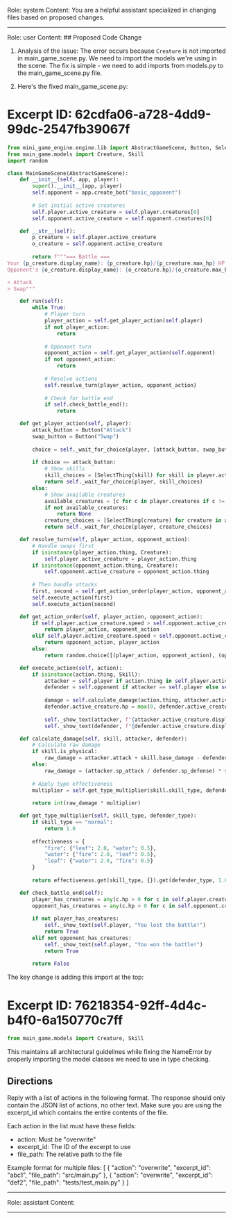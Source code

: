 Role: system
Content: You are a helpful assistant specialized in changing files based on proposed changes.
__________________
Role: user
Content: ## Proposed Code Change
1. Analysis of the issue:
The error occurs because `Creature` is not imported in main_game_scene.py. We need to import the models we're using in the scene. The fix is simple - we need to add imports from models.py to the main_game_scene.py file.

2. Here's the fixed main_game_scene.py:

# Excerpt ID: 62cdfa06-a728-4dd9-99dc-2547fb39067f
```python main_game/scenes/main_game_scene.py
from mini_game_engine.engine.lib import AbstractGameScene, Button, SelectThing
from main_game.models import Creature, Skill
import random

class MainGameScene(AbstractGameScene):
    def __init__(self, app, player):
        super().__init__(app, player)
        self.opponent = app.create_bot("basic_opponent")
        
        # Set initial active creatures
        self.player.active_creature = self.player.creatures[0]
        self.opponent.active_creature = self.opponent.creatures[0]

    def __str__(self):
        p_creature = self.player.active_creature
        o_creature = self.opponent.active_creature
        
        return f"""=== Battle ===
Your {p_creature.display_name}: {p_creature.hp}/{p_creature.max_hp} HP
Opponent's {o_creature.display_name}: {o_creature.hp}/{o_creature.max_hp} HP

> Attack
> Swap"""

    def run(self):
        while True:
            # Player turn
            player_action = self.get_player_action(self.player)
            if not player_action:
                return
                
            # Opponent turn
            opponent_action = self.get_player_action(self.opponent)
            if not opponent_action:
                return
                
            # Resolve actions
            self.resolve_turn(player_action, opponent_action)
            
            # Check for battle end
            if self.check_battle_end():
                return

    def get_player_action(self, player):
        attack_button = Button("Attack")
        swap_button = Button("Swap")
        
        choice = self._wait_for_choice(player, [attack_button, swap_button])
        
        if choice == attack_button:
            # Show skills
            skill_choices = [SelectThing(skill) for skill in player.active_creature.skills]
            return self._wait_for_choice(player, skill_choices)
        else:
            # Show available creatures
            available_creatures = [c for c in player.creatures if c != player.active_creature and c.hp > 0]
            if not available_creatures:
                return None
            creature_choices = [SelectThing(creature) for creature in available_creatures]
            return self._wait_for_choice(player, creature_choices)

    def resolve_turn(self, player_action, opponent_action):
        # Handle swaps first
        if isinstance(player_action.thing, Creature):
            self.player.active_creature = player_action.thing
        if isinstance(opponent_action.thing, Creature):
            self.opponent.active_creature = opponent_action.thing
            
        # Then handle attacks
        first, second = self.get_action_order(player_action, opponent_action)
        self.execute_action(first)
        self.execute_action(second)

    def get_action_order(self, player_action, opponent_action):
        if self.player.active_creature.speed > self.opponent.active_creature.speed:
            return player_action, opponent_action
        elif self.player.active_creature.speed < self.opponent.active_creature.speed:
            return opponent_action, player_action
        else:
            return random.choice([(player_action, opponent_action), (opponent_action, player_action)])

    def execute_action(self, action):
        if isinstance(action.thing, Skill):
            attacker = self.player if action.thing in self.player.active_creature.skills else self.opponent
            defender = self.opponent if attacker == self.player else self.player
            
            damage = self.calculate_damage(action.thing, attacker.active_creature, defender.active_creature)
            defender.active_creature.hp = max(0, defender.active_creature.hp - damage)
            
            self._show_text(attacker, f"{attacker.active_creature.display_name} used {action.thing.display_name}!")
            self._show_text(defender, f"{defender.active_creature.display_name} took {damage} damage!")

    def calculate_damage(self, skill, attacker, defender):
        # Calculate raw damage
        if skill.is_physical:
            raw_damage = attacker.attack + skill.base_damage - defender.defense
        else:
            raw_damage = (attacker.sp_attack / defender.sp_defense) * skill.base_damage
            
        # Apply type effectiveness
        multiplier = self.get_type_multiplier(skill.skill_type, defender.creature_type)
        
        return int(raw_damage * multiplier)

    def get_type_multiplier(self, skill_type, defender_type):
        if skill_type == "normal":
            return 1.0
            
        effectiveness = {
            "fire": {"leaf": 2.0, "water": 0.5},
            "water": {"fire": 2.0, "leaf": 0.5},
            "leaf": {"water": 2.0, "fire": 0.5}
        }
        
        return effectiveness.get(skill_type, {}).get(defender_type, 1.0)

    def check_battle_end(self):
        player_has_creatures = any(c.hp > 0 for c in self.player.creatures)
        opponent_has_creatures = any(c.hp > 0 for c in self.opponent.creatures)
        
        if not player_has_creatures:
            self._show_text(self.player, "You lost the battle!")
            return True
        elif not opponent_has_creatures:
            self._show_text(self.player, "You won the battle!")
            return True
            
        return False
```

The key change is adding this import at the top:
# Excerpt ID: 76218354-92ff-4d4c-b4f0-6a150770c7ff
```python
from main_game.models import Creature, Skill
```

This maintains all architectural guidelines while fixing the NameError by properly importing the model classes we need to use in type checking.

## Directions
Reply with a list of actions in the following format. The response should only contain the JSON list of actions, no other text.
Make sure you are using the excerpt_id which contains the entire contents of the file.

Each action in the list must have these fields:
- action: Must be "overwrite"
- excerpt_id: The ID of the excerpt to use
- file_path: The relative path to the file

Example format for multiple files:
[
    {
        "action": "overwrite",
        "excerpt_id": "abc1",
        "file_path": "src/main.py"
    },
    {
        "action": "overwrite",
        "excerpt_id": "def2",
        "file_path": "tests/test_main.py"
    }
]
__________________
Role: assistant
Content: 
__________________
